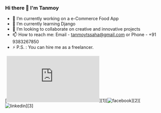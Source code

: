 ### Hi there 👋 I'm Tanmoy

<!--
**TanmoyTSSaha/TanmoyTSSaha** is a ✨ _special_ ✨ repository because its `README.md` (this file) appears on your GitHub profile.

Here are some ideas to get you started:
-->

- 🔭 I’m currently working on a e-Commerce Food App
- 🌱 I’m currently learning Django
- 👯 I’m looking to collaborate on creative and innovative projects
- 📫 How to reach me: Email - tanmoytssaha@gmail.com or Phone - +91 9383267850
- ⚡ P.S. : You can hire me as a freelancer.

[![github](https://assets8.lottiefiles.com/packages/lf20_cwqf5i6h.json)][1][![facebook](https://cloud.githubusercontent.com/assets/17016297/18839836/0a06deb4-83d2-11e6-8078-1d0974af0f63.png)][2][![linkedin](https://cloud.githubusercontent.com/assets/17016297/18839848/0fc7e74e-83d2-11e6-8c6a-277fc9d6e067.png)][3]
